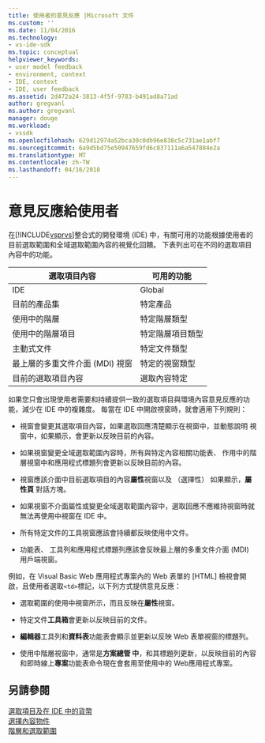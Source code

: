 ```yaml
---
title: 使用者的意見反應 |Microsoft 文件
ms.custom: ''
ms.date: 11/04/2016
ms.technology:
- vs-ide-sdk
ms.topic: conceptual
helpviewer_keywords:
- user model feedback
- environment, context
- IDE, context
- IDE, user feedback
ms.assetid: 2d472a24-3813-4f5f-9783-b491ad8a71ad
author: gregvanl
ms.author: gregvanl
manager: douge
ms.workload:
- vssdk
ms.openlocfilehash: 629d12974a52bca30c0db96e838c5c731ae1abf7
ms.sourcegitcommit: 6a9d5bd75e50947659fd6c837111a6a547884e2a
ms.translationtype: MT
ms.contentlocale: zh-TW
ms.lasthandoff: 04/16/2018
---
```

# <a name="feedback-to-the-user"></a>意見反應給使用者
在[!INCLUDE[vsprvs](../../code-quality/includes/vsprvs_md.md)]整合式的開發環境 (IDE) 中，有關可用的功能根據使用者的目前選取範圍和全域選取範圍內容的視覺化回饋。 下表列出可在不同的選取項目內容中的功能。  
  
|選取項目內容|可用的功能|  
|-----------------------|-----------------------------|  
|IDE|Global|  
|目前的產品集|特定產品|  
|使用中的階層|特定階層類型|  
|使用中的階層項目|特定階層項目類型|  
|主動式文件|特定文件類型|  
|最上層的多重文件介面 (MDI) 視窗|特定的視窗類型|  
|目前的選取項目內容|選取內容特定|  
  
 如果您只會出現使用者需要和持續提供一致的選取項目與環境內容意見反應的功能，減少在 IDE 中的複雜度。 每當在 IDE 中開啟視窗時，就會適用下列規則：  
  
-   視窗會變更其選取項目內容，如果選取回應清楚顯示在視窗中，並動態說明 視窗中，如果顯示，會更新以反映目前的內容。  
  
-   如果視窗變更全域選取範圍內容時，所有與特定內容相關功能表、 作用中的階層視窗中和應用程式標題列會更新以反映目前的內容。  
  
-   視窗應該介面中目前選取項目的內容**屬性**視窗以及 （選擇性） 如果顯示，**屬性頁** 對話方塊。  
  
-   如果視窗不介面屬性或變更全域選取範圍內容中，選取回應不應維持視窗時就無法再使用中視窗在 IDE 中。  
  
-   所有特定文件的工具視窗應該會持續都反映使用中文件。  
  
-   功能表、 工具列和應用程式標題列應該會反映最上層的多重文件介面 (MDI) 用戶端視窗。  
  
 例如，在 Visual Basic Web 應用程式專案內的 Web 表單的 [HTML] 檢視會開啟，且使用者選取`<td>`標記，以下列方式提供意見反應：  
  
-   選取範圍的使用中視窗所示，而且反映在**屬性**視窗。  
  
-   特定文件**工具箱**會更新以反映目前的文件。  
  
-   **編輯器**工具列和**資料表**功能表會顯示並更新以反映 Web 表單視窗的標題列。  
  
-   使用中階層視窗中，通常是**方案總管 中**，和其標題列更新，以反映目前的內容和即時線上**專案**功能表命令現在會套用至使用中的 Web應用程式專案。  
  
## <a name="see-also"></a>另請參閱  
 [選取項目及在 IDE 中的貨幣](../../extensibility/internals/selection-and-currency-in-the-ide.md)   
 [選擇內容物件](../../extensibility/internals/selection-context-objects.md)   
 [階層和選取範圍](../../extensibility/internals/hierarchies-and-selection.md)